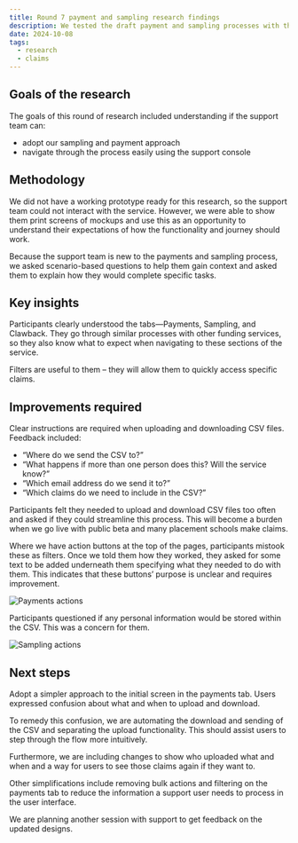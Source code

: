 ```yaml
---
title: Round 7 payment and sampling research findings
description: We tested the draft payment and sampling processes with the support team
date: 2024-10-08
tags:
  - research
  - claims
---
```


## Goals of the research

The goals of this round of research included understanding if the support team can:

- adopt our sampling and payment approach
- navigate through the process easily using the support console

## Methodology

We did not have a working prototype ready for this research, so the support team could not interact with the service. However, we were able to show them print screens of mockups and use this as an opportunity to understand their expectations of how the functionality and journey should work.

Because the support team is new to the payments and sampling process, we asked scenario-based questions to help them gain context and asked them to explain how they would complete specific tasks.

## Key insights

Participants clearly understood the tabs—Payments, Sampling, and Clawback. They go through similar processes with other funding services, so they also know what to expect when navigating to these sections of the service.

Filters are useful to them – they will allow them to quickly access specific claims.

## Improvements required

Clear instructions are required when uploading and downloading CSV files. Feedback included:

- “Where do we send the CSV to?”
- “What happens if more than one person does this? Will the service know?”
- “Which email address do we send it to?”
- “Which claims do we need to include in the CSV?”

Participants felt they needed to upload and download CSV files too often and asked if they could streamline this process. This will become a burden when we go live with public beta and many placement schools make claims.

Where we have action buttons at the top of the pages, participants mistook these as filters. Once we told them how they worked, they asked for some text to be added underneath them specifying what they needed to do with them. This indicates that these buttons’ purpose is unclear and requires improvement.

![Payments actions](support--payments-actions.png)

Participants questioned if any personal information would be stored within the CSV. This was a concern for them.

![Sampling actions](support--sampling-actions.png)

## Next steps

Adopt a simpler approach to the initial screen in the payments tab. Users expressed confusion about what and when to upload and download.

To remedy this confusion, we are automating the download and sending of the CSV and separating the upload functionality. This should assist users to step through the flow more intuitively.

Furthermore, we are including changes to show who uploaded what and when and a way for users to see those claims again if they want to.

Other simplifications include removing bulk actions and filtering on the payments tab to reduce the information a support user needs to process in the user interface.

We are planning another session with support to get feedback on the updated designs.
